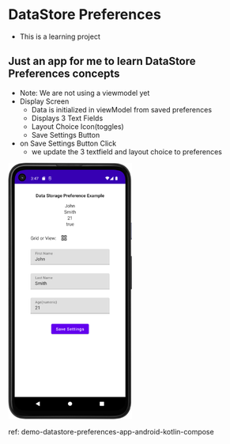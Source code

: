 # DataStore Preferences
- This is a learning project
 
## Just an app for me to learn DataStore Preferences concepts

- Note: We are not using a viewmodel yet
- Display Screen
  - Data is initialized in viewModel from saved preferences
  - Displays 3 Text Fields
  - Layout Choice Icon(toggles)
  - Save Settings Button
- on Save Settings Button Click
  - we update the 3 textfield and layout choice to preferences

<p style=float:left">
  <img src="screenshot_01.png" width="250" />
</p>

ref: demo-datastore-preferences-app-android-kotlin-compose